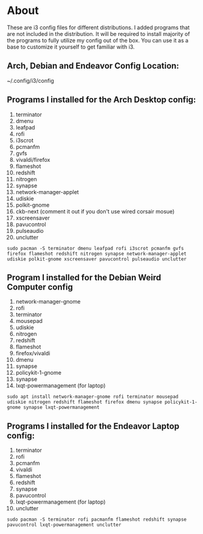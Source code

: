 # About
These are i3 config files for different distributions. I added programs that are not included in the distribution. It will be required to install majority of the programs to fully utilize my config out of the box. You can use it as a base to customize it yourself to get familiar with i3. 

## Arch, Debian and Endeavor Config Location:
~/.config/i3/config

## Programs I installed for the Arch Desktop config:
1. terminator 
2. dmenu 
3. leafpad 
4. rofi
5. i3scrot
6. pcmanfm
7. gvfs
8. vivaldi/firefox
9. flameshot
10. redshift
11. nitrogen
12. synapse
13. network-manager-applet 
14. udiskie 
15. polkit-gnome 
16. ckb-next (comment it out if you don't use wired corsair mosue) 
17. xscreensaver
18. pavucontrol
19. pulseaudio
20. unclutter

```
sudo pacman -S terminator dmenu leafpad rofi i3scrot pcmanfm gvfs firefox flameshot redshift nitrogen synapse network-manager-applet udiskie polkit-gnome xscreensaver pavucontrol pulseaudio unclutter
```
## Program I installed for the Debian Weird Computer config
1. network-manager-gnome
2. rofi
3. terminator
4. mousepad
5. udiskie
6. nitrogen
7. redshift
9. flameshot
10. firefox/vivaldi
11. dmenu
12. synapse
13. policykit-1-gnome
14. synapse
15. lxqt-powermanagement (for laptop)

```
sudo apt install network-manager-gnome rofi terminator mousepad udiskie nitrogen redshift flameshot firefox dmenu synapse policykit-1-gnome synapse lxqt-powermanagement
```

## Programs I installed for the Endeavor Laptop config:
1. terminator
2. rofi
3. pcmanfm
4. vivaldi
5. flameshot
6. redshift
7. synapse
8. pavucontrol
9. lxqt-powermanagement (for laptop)
10. unclutter

```
sudo pacman -S terminator rofi pacmanfm flameshot redshift synapse pavucontrol lxqt-powermanagement unclutter
```
